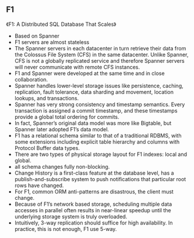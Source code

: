 ## F1 

《F1: A Distributed SQL Database That Scales》

- Based on Spanner
- F1 servers are almost stateless
- The Spanner servers in each datacenter in turn retrieve their data from the Colossus File System (CFS) in the same datacenter. Unlike Spanner, CFS is not a globally replicated service and therefore Spanner servers will never communicate with remote CFS instances.
- F1 and Spanner were developed at the same time and in close collaboration.
- Spanner handles lower-level storage issues like persistence, caching, replication, fault tolerance, data sharding and movement, location lookups, and transactions.
- Spanner has very strong consistency and timestamp semantics. Every transaction is assigned a commit timestamp, and these timestamps provide a global total ordering for commits.
- In fact, Spanner’s original data model was more like Bigtable, but Spanner later adopted F1’s data model.
- F1 has a relational schema similar to that of a traditional RDBMS, with some extensions including explicit table hierarchy and columns with Protocol Buffer data types.
- There are two types of physical storage layout for F1 indexes: local and global.
- all schema changes fully non-blocking.
- Change History is a first-class feature at the database level, has a publish-and-subscribe system to push notifications that particular root rows have changed.
- For F1, common ORM anti-patterns are disastrous, the client must change.
- Because of F1’s network based storage, scheduling multiple data accesses in parallel often results in near-linear speedup until the underlying storage system is truly overloaded. 
- Intuitively, 3-way replication should suffice for high availability. In practice, this is not enough, F1 use 5-way.



